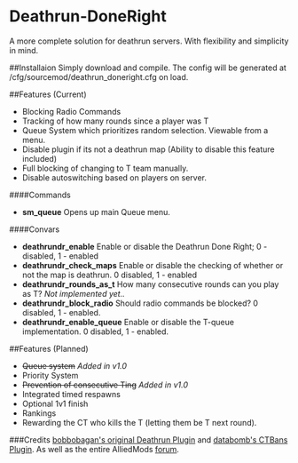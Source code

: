 # Deathrun-DoneRight
A more complete solution for deathrun servers. With flexibility and simplicity in mind.

##Installaion
Simply download and compile. The config will be generated at /cfg/sourcemod/deathrun_doneright.cfg on load.


##Features (Current)

- Blocking Radio Commands
- Tracking of how many rounds since a player was T
- Queue System which prioritizes random selection. Viewable from a menu.
- Disable plugin if its not a deathrun map (Ability to disable this feature included)
- Full blocking of changing to T team manually.
- Disable autoswitching based on players on server.

####Commands

- **sm_queue** Opens up main Queue menu.

####Convars

-	**deathrundr_enable** Enable or disable the Deathrun Done Right; 0 - disabled, 1 - enabled
-	**deathrundr_check_maps** Enable or disable the checking of whether or not the map is deathrun. 0 disabled, 1 - enabled
-	**deathrundr_rounds_as_t** How many consecutive rounds can you play as T? _Not implemented yet.._
-	**deathrundr_block_radio** Should radio commands be blocked? 0 disabled, 1 - enabled.
-	**deathrundr_enable_queue** Enable or disable the T-queue implementation. 0 disabled, 1 - enabled.


##Features (Planned)

- ~~Queue system~~  _Added in v1.0_
- Priority System
- ~~Prevention of consecutive Ting~~  _Added in v1.0_
- Integrated timed respawns
- Optional 1v1 finish
- Rankings
- Rewarding the CT who kills the T (letting them be T next round).

###Credits
[bobbobagan's original Deathrun Plugin](https://forums.alliedmods.net/showthread.php?t=129907) and [databomb's CTBans Plugin](https://forums.alliedmods.net/showthread.php?t=166080). As well as the entire AlliedMods [forum](https://forums.alliedmods.net/index.php).

